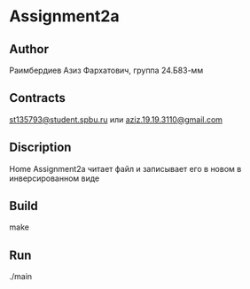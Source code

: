 # Assignment2a
## Author
Раимбердиев Азиз Фархатович, группа 24.Б83-мм
## Contracts
st135793@student.spbu.ru или  aziz.19.19.3110@gmail.com
## Discription
Home Assignment2a читает файл и записывает его в новом в инверсированном виде
## Build
make
## Run
./main
